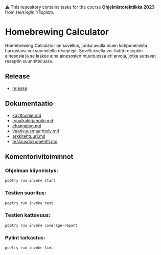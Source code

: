 ⚠️ This repository contains tasks for the course **Ohjelmistotektiikka 2023** from *Helsingin Yliopisto*.

# Homebrewing Calculator

Homebrewing Calculator on sovellus, jonka avulla oluen kotipanemista harrastava voi suunnitella reseptejä. Sovelluksella voi lisätä reseptiin ainesosia ja se laskee aina ainesosien muuttuessa eri arvoja, jotka auttavat reseptin suunnittelussa.

## Release

- [release](https://github.com/AleksiSaxlund/ot-harjoitustyo/releases/tag/loppupalautus)

## Dokumentaatio

- [kayttoohje.md](./harjoitustyo/dokumentaatio/kayttoohje.md)
- [tyoaikakirjanpito.md](./harjoitustyo/dokumentaatio/tyoaikakirjanpito.md)
- [changelog.md](./harjoitustyo/dokumentaatio/changelog.md)
- [vaativuusmaarittely.md](./harjoitustyo/dokumentaatio/vaativuusmaarittely.md)
- [arkkitehtuuri.md](./harjoitustyo/dokumentaatio/arkkitehtuuri.md)
- [testausdokumentti.md](./harjoitustyo/dokumentaatio/testausdokumentti.md)

## Komentorivitoiminnot

### Ohjelman käynnistys:

	poetry run invoke start

### Testien suoritus:

    poetry run invoke test

### Testien kattavuus:

    poetry run invoke coverage-report

### Pylint tarkastus:

    poetry run invoke lint
